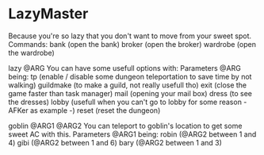 # LazyMaster
Because you're so lazy that you don't want to move from your sweet spot. 
<b></b>
Commands:</b>
bank (open the bank)
broker (open the broker)
wardrobe (open the wardrobe)

lazy @ARG
You can have some usefull options with:
Parameters @ARG being:
tp (enable / disable some dungeon teleportation to save time by not walking)
guildmake (to make a guild, not really usefull tho)
exit (close the game faster than task manager)
mail (opening your mail box)
dress (to see the dresses)
lobby (usefull when you can't go to lobby for some reason - AFKer as example -)
reset (reset the dungeon)

goblin @ARG1 @ARG2
You can teleport to goblin's location to get some sweet AC with this.
Parameters @ARG1 being:</b>
robin (@ARG2 between 1 and 4)
gibi (@ARG2 between 1 and 6)
bary (@ARG2 between 1 and 3)
